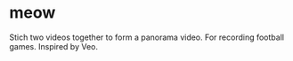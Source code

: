 # meow
Stich two videos together to form a panorama video. For recording football games. Inspired by Veo.
